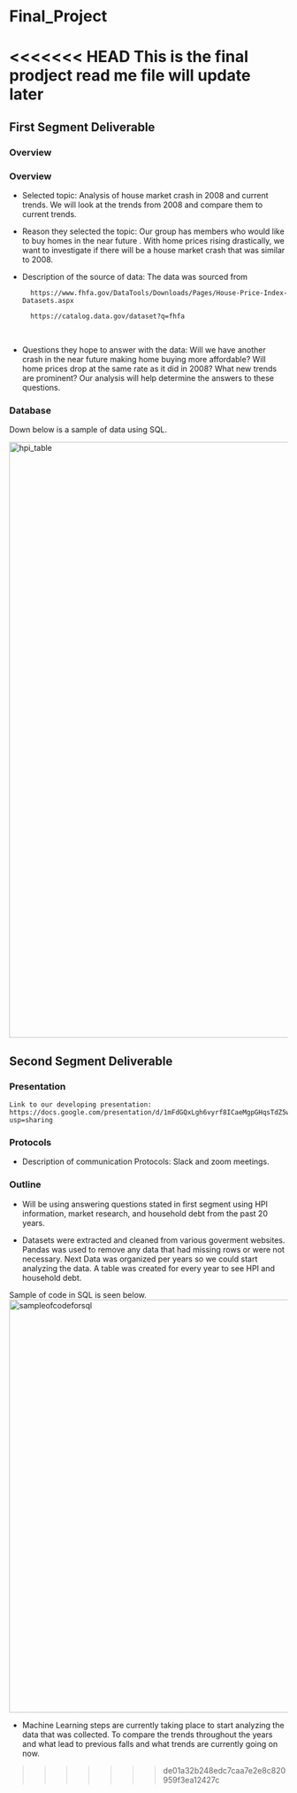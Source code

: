# Final_Project
<<<<<<< HEAD
This is the final prodject read me file
will update later
=======
## First Segment Deliverable 

### Overview
<!--Project Overview: This info should be in the README.md -->
### Overview
* Selected topic: Analysis of house market crash in 2008 and current trends. We will look at the trends from 2008 and compare them to current trends. <br>
* Reason they selected the topic: Our group has members who would like to buy homes in the near future . With  home prices rising drastically, we want to investigate if there will be a house market crash that was similar to 2008. <br>
* Description of the source of data: The data was sourced from     
      

        https://www.fhfa.gov/DataTools/Downloads/Pages/House-Price-Index-Datasets.aspx

        https://catalog.data.gov/dataset?q=fhfa

  <br>
* Questions they hope to answer with the data: Will we have another crash in the near future making home buying more affordable? Will home prices drop at the same rate as it did in 2008? What new trends are prominent? Our analysis will help determine the answers to these questions.  

### Database
Down below is a sample of data using SQL.


<img width="1076" alt="hpi_table" src="https://user-images.githubusercontent.com/65638310/167280128-950385b3-e316-4dc2-be2f-32605b486d4f.png">

## Second Segment Deliverable 

### Presentation
    Link to our developing presentation: https://docs.google.com/presentation/d/1mFdGQxLgh6vyrf8ICaeMgpGHqsTdZ5wPPCPurxvz_3Q/edit?usp=sharing
    
### Protocols
- Description of communication Protocols: Slack and zoom meetings.
   
### Outline
- Will be using answering questions stated in first segment using HPI information, market research, and household debt from the past 20 years. 
    
- Datasets were extracted and cleaned from various goverment websites.
Pandas was used to remove any data that had missing rows or were not necessary. Next Data was organized per years so we could start analyzing the data. A table was created for every year to see HPI and household debt. 

Sample of code in SQL is seen below.
<img width="746" alt="sampleofcodeforsql" src="https://user-images.githubusercontent.com/65638310/168510424-f8b87f84-f470-4c1d-b307-a86bfa43aa1f.png">

    
- Machine Learning steps are currently taking place to start analyzing the data that was collected. To compare the trends throughout the years and what lead to previous falls and what trends are currently going on now. 
    
 
>>>>>>> de01a32b248edc7caa7e2e8c820959f3ea12427c
